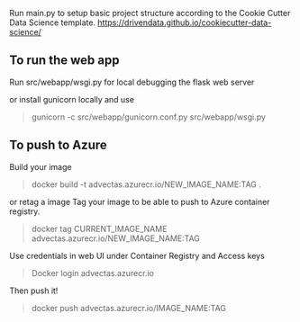 Run main.py to setup basic project structure according to the Cookie Cutter Data Science template.
https://drivendata.github.io/cookiecutter-data-science/

## To run the web app
Run src/webapp/wsgi.py for local debugging the flask web server

or install gunicorn locally and use

> gunicorn -c src/webapp/gunicorn.conf.py src/webapp/wsgi.py 

## To push to Azure
Build your image
> docker build -t advectas.azurecr.io/NEW_IMAGE_NAME:TAG .

or retag a image
Tag your image to be able to push to Azure container registry.
> docker tag CURRENT_IMAGE_NAME advectas.azurecr.io/NEW_IMAGE_NAME:TAG

Use credentials in web UI under Container Registry and Access keys
> Docker login advectas.azurecr.io

Then push it!
> docker push advectas.azurecr.io/IMAGE_NAME:TAG
